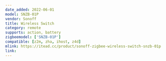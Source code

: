 ```yaml
---
date_added: 2022-06-01
model: SNZB-01P
vendor: Sonoff
title: Wireless Switch
category: remote
supports: action, battery
zigbeemodel: ['SNZB-01P']
compatible: [z2m, zha, ihost, z4d]
mlink: https://itead.cc/product/sonoff-zigbee-wireless-switch-snzb-01p
link: 
---
```

